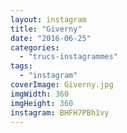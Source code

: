 ```yaml
---
layout: instagram
title: "Giverny"
date: "2016-06-25"
categories: 
  - "trucs-instagrammes"
tags: 
  - "instagram"
coverImage: Giverny.jpg
imgWidth: 360
imgHeight: 360
instagram: BHFH7PBh1vy
---
```

